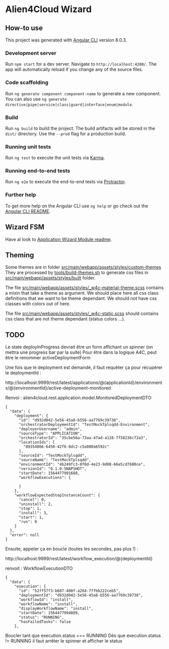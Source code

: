 # Alien4Cloud Wizard

## How-to use

This project was generated with [Angular CLI](https://github.com/angular/angular-cli) version 8.0.3.

### Development server

Run `npm start` for a dev server. Navigate to `http://localhost:4200/`. The app will automatically reload if you change any of the source files.

### Code scaffolding

Run `ng generate component component-name` to generate a new component. You can also use `ng generate directive|pipe|service|class|guard|interface|enum|module`.

### Build

Run `ng build` to build the project. The build artifacts will be stored in the `dist/` directory. Use the `--prod` flag for a production build.

### Running unit tests

Run `ng test` to execute the unit tests via [Karma](https://karma-runner.github.io).

### Running end-to-end tests

Run `ng e2e` to execute the end-to-end tests via [Protractor](http://www.protractortest.org/).

### Further help

To get more help on the Angular CLI use `ng help` or go check out the [Angular CLI README](https://github.com/angular/angular-cli/blob/master/README.md).

## Wizard FSM

Have al look to [Application Wizard Module readme](src/main/webapp/app/features/application-wizard/readme.md).

## Theming

Some themes are in folder [src/main/webapp/assets/styles/custom-themes]()
They are processed by [tools/build-themes.sh]() to generate css files in [src/main/webapp/assets/styles/built]() folder.

The file [src/main/webapp/assets/styles/_w4c-material-theme.scss]() contains a mixin that take a theme as argument. We should place here all css class definitions that we want to be theme dependant. We should not have css classes with colors out of here.

The file [src/main/webapp/assets/styles/_w4c-static.scss]() should contains css class that are not theme dependant (status colors ...).

## TODO

Le state deployInProgress devrait être un form affichant un spinner (on mettra une progress bar par la suite)
Pour être dans la logique A4C, peut être le renommer activeDeploymentForm

Une fois que le deployment est demandé, il faut requêter ça pour récupérer le deploymentId :

http://localhost:9999/rest/latest/applications/@{applicationId}/environments/@{environmentId}/active-deployment-monitored

Renvoi : alien4cloud.rest.application.model.MonitoredDeploymentDTO

```
{
  "data": {
    "deployment": {
      "id": "d932d042-5e56-45a8-b556-aa7769c39738",
      "orchestratorDeploymentId": "TestMockTplsqdd-Environment",
      "deployerUsername": "admin",
      "sourceType": "APPLICATION",
      "orchestratorId": "35cbe56a-73aa-47ad-a128-7f58236c72a3",
      "locationIds": [
        "89354866-6450-42f6-8dc2-c5a080a6592c"
      ],
      "sourceId": "TestMockTplsqdd",
      "sourceName": "TestMockTplsqdd",
      "environmentId": "4b249fc3-0f0d-4e23-9d08-66e5cd7680ce",
      "versionId": "0.1.0-SNAPSHOT",
      "startDate": 1564477991688,
      "workflowExecutions": {

      }
    },
    "workflowExpectedStepInstanceCount": {
      "cancel": 0,
      "uninstall": 2,
      "stop": 1,
      "install": 3,
      "start": 1,
      "run": 0
    }
  },
  "error": null
}
```

Ensuite, appeler ça en boucle (toutes les secondes, pas plus !) :

http://localhost:9999/rest/latest/workflow_execution/@{deploymentId}

renvoit : WorkflowExecutionDTO

```
{
  "data": {
    "execution": {
      "id": "52ff57f3-b687-400f-a264-7ffbb222ceb5",
      "deploymentId": "d932d042-5e56-45a8-b556-aa7769c39738",
      "workflowId": "install",
      "workflowName": "install",
      "displayWorkflowName": "install",
      "startDate": 1564477994889,
      "status": "RUNNING",
      "hasFailedTasks": false
    },
```

Boucler
tant que execution.status === RUNNING
Dès que execution.status != RUNNING il faut arrêter le spinner et afficher le status
